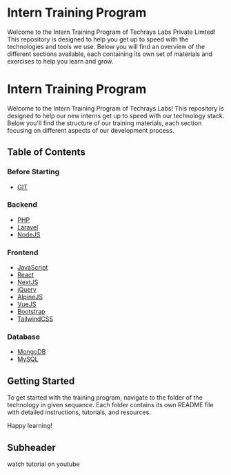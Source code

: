 # Intern Training Program

Welcome to the Intern Training Program of Techrays Labs Private Limted! This repository is designed to help you get up to speed with the technologies and tools we use. Below you will find an overview of the different sections available, each containing its own set of materials and exercises to help you learn and grow.

# Intern Training Program

Welcome to the Intern Training Program of Techrays Labs! This repository is designed to help our new interns get up to speed with our technology stack. Below you'll find the structure of our training materials, each section focusing on different aspects of our development process.

## Table of Contents

### Before Starting

- [GIT](GIT)

### Backend

- [PHP](Backend/PHP)
- [Laravel](Backend/Laravel)
- [NodeJS](Backend/NodeJS)

### Frontend

- [JavaScript](Frontend/JavaScript)
- [React](Frontend/React)
- [NextJS](Frontend/NextJS)
- [jQuery](Frontend/jQuery)
- [AlpineJS](Frontend/AlpineJS)
- [VueJS](Frontend/VueJS)
- [Bootstrap](Frontend/Bootstrap)
- [TailwindCSS](Frontend/TailwindCSS)

### Database

- [MongoDB](Database/MongoDB)
- [MySQL](Database/MySQL)

## Getting Started

To get started with the training program, navigate to the folder of the technology in given sequance. Each folder contains its own README file with detailed instructions, tutorials, and resources.

Happy learning!


## Subheader
watch tutorial on youtube 
